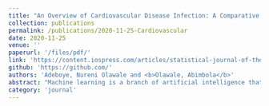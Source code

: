 ```yaml
---
title: "An Overview of Cardiovascular Disease Infection: A Comparative Analysis of Boosting Algorithms and Some Single Based Classifiers"
collection: publications
permalink: /publications/2020-11-25-Cardiovascular
date: 2020-11-25
venue: ''
paperurl: '/files/pdf/'
link: 'https://content.iospress.com/articles/statistical-journal-of-the-iaos/sji190609'
github: 'https://github.com/'
authors: 'Adeboye, Nureni Olawale and <b>Olawale, Abimbola</b>'
abstract: "Machine learning is a branch of artificial intelligence that helps machines learn from observational data without being explicitly programmed and its methods have been found to be very useful in the modern age for medical diagnosis and for early detection of diseases. According to the World Health Organization, 12 million deaths occur annually due to heart-related diseases. Thus, its early detection and treatment are of interest. This research introduces a better way of improving the timely prediction of cardiovascular diseases in suspected patients by comparing the efficiency of two boosting algorithms with four (4) other single based classifiers on cardiovascular official data. The best model was selected based on performances of 5 different evaluation metrics. From the results, Adaptive boosting is seen to outperform all other algorithms with a classification accuracy of 74.2%, closely followed by gradient boosting. However, gradient boosting was chosen as an acceptable technique because it trains faster than Adaboost with a better precision of 74.9% compared to 74.7% exhibited by Adaboost. Thus boosting algorithms are better predictors compared to single based classifiers with factors of age, systolic blood pressure, weight, cholesterol, height, and diastolic blood pressure as the major contributors to the model building"
category: 'journal'
---
```

